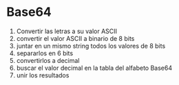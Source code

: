 # Base64

1. Convertir las letras a su valor ASCII
2. convertir el valor ASCII a binario de 8 bits
3. juntar en un mismo string todos los valores de 8 bits
4. separarlos en 6 bits
5. convertirlos a decimal
6. buscar el valor decimal en la tabla del alfabeto Base64
7. unir los resultados